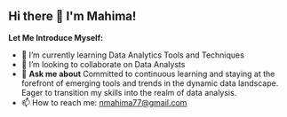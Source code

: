 ## Hi there 👋 I'm Mahima!

**Let Me Introduce Myself:**

- 🌱 I’m currently learning Data Analytics Tools and Techniques
- 👯 I’m looking to collaborate on Data Analysts
- 💬 **Ask me about** 
Committed to continuous learning and staying at the forefront of emerging tools and trends in the dynamic data landscape.
Eager to transition my skills into the realm of data analysis.
- 📫 How to reach me: nmahima77@gmail.com

<!--
**mahimanarula777/mahimanarula777** is a ✨ _special_ ✨ repository because its `README.md` (this file) appears on your GitHub profile.
- 🤔 I’m looking for help with ...
- 🔭 I’m currently working on ...
- 😄 Pronouns: ...
- ⚡ Fun fact: ...
-->
